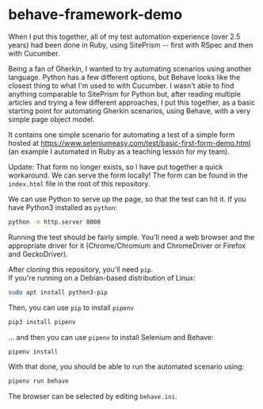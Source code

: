 # behave-framework-demo

When I put this together, all of my test automation experience (over 2.5 years) had been done in Ruby, using SitePrism -- first with RSpec and then with Cucumber.  

Being a fan of Gherkin, I wanted to try automating scenarios using another language.  Python has a few different options, but Behave looks like the closest thing to what I'm used to with Cucumber.  I wasn't able to find anything comparable to SitePrism for Python but, after reading multiple articles and trying a few different approaches, I put this together, as a basic starting point for automating Gherkin scenarios, using Behave, with a very simple page object model.

It contains one simple scenario for automating a test of a simple form hosted at https://www.seleniumeasy.com/test/basic-first-form-demo.html (an example I automated in Ruby as a teaching lesson for my team).

Update: That form no longer exists, so I have put together a quick workaround.  We can serve the form locally!  The form can be found in the `index.html` file in the root of this repository.  

We can use Python to serve up the page, so that the test can hit it.  If you have Python3 installed as `python`:
``` bash
python -m http.server 8000
```

Running the test should be fairly simple.
You'll need a web browser and the appropriate driver for it (Chrome/Chromium and ChromeDriver or Firefox and GeckoDriver).

After cloning this repository, you'll need `pip`.  
If you're running on a Debian-based distribution of Linux:

```bash
sudo apt install python3-pip
```

Then, you can use `pip` to install `pipenv`

``` bash
pip3 install pipenv
```

... and then you can use `pipenv` to install Selenium and Behave:

``` bash
pipenv install
```

With that done, you should be able to run the automated scenario using:

``` bash
pipenv run behave
```

The browser can be selected by editing `behave.ini`.
